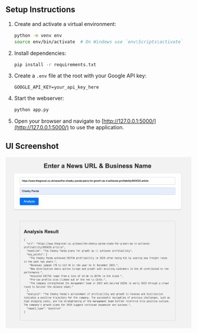 ## Setup Instructions

1. Create and activate a virtual environment:
   ```bash
   python -m venv env
   source env/bin/activate  # On Windows use `env\Scripts\activate`
   ```

2. Install dependencies:
   ```bash
   pip install -r requirements.txt
   ```

3. Create a `.env` file at the root with your Google API key:
   ```
   GOOGLE_API_KEY=your_api_key_here
   ```

4. Start the webserver:
   ```bash
   python app.py
   ```

5. Open your browser and navigate to [http://127.0.0.1:5000/](http://127.0.0.1:5000/) to use the application.


## UI Screenshot

![UI Screenshot](./static/image.png)
